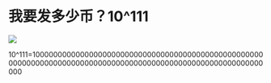 # 我要发多少币？10^111

![](.gitbook/assets/ping-mu-kuai-zhao-20200326-shang-wu-9.32.22.png)

10^111=1000000000000000000000000000000000000000000000000000000000000000000000000000000000000000000000000000000000000000

